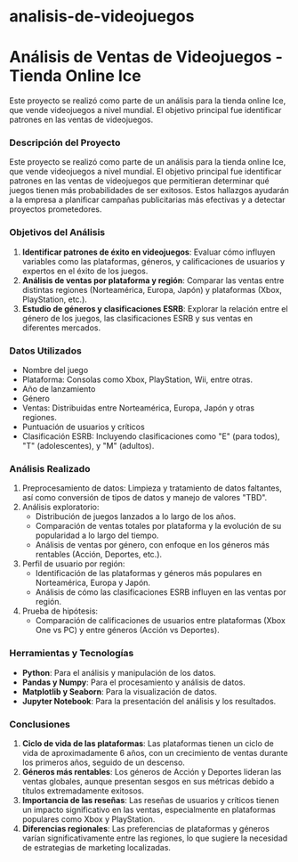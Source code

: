 # analisis-de-videojuegos

# Análisis de Ventas de Videojuegos - Tienda Online Ice
Este proyecto se realizó como parte de un análisis para la tienda online Ice, que vende videojuegos a nivel mundial. El objetivo principal fue identificar patrones en las ventas de videojuegos.

### Descripción del Proyecto
Este proyecto se realizó como parte de un análisis para la tienda online Ice, que vende videojuegos a nivel mundial. El objetivo principal fue identificar patrones en las ventas de videojuegos que permitieran determinar qué juegos tienen más probabilidades de ser exitosos. Estos hallazgos ayudarán a la empresa a planificar campañas publicitarias más efectivas y a detectar proyectos prometedores.

### Objetivos del Análisis
1. **Identificar patrones de éxito en videojuegos**: Evaluar cómo influyen variables como las plataformas, géneros, y calificaciones de usuarios y expertos en el éxito de los juegos.
2. **Análisis de ventas por plataforma y región**: Comparar las ventas entre distintas regiones (Norteamérica, Europa, Japón) y plataformas (Xbox, PlayStation, etc.).
3. **Estudio de géneros y clasificaciones ESRB**: Explorar la relación entre el género de los juegos, las clasificaciones ESRB y sus ventas en diferentes mercados.

### Datos Utilizados
* Nombre del juego
* Plataforma: Consolas como Xbox, PlayStation, Wii, entre otras.
* Año de lanzamiento
* Género
* Ventas: Distribuidas entre Norteamérica, Europa, Japón y otras regiones.
* Puntuación de usuarios y críticos
* Clasificación ESRB: Incluyendo clasificaciones como "E" (para todos), "T" (adolescentes), y "M" (adultos).

### Análisis Realizado
1. Preprocesamiento de datos: Limpieza y tratamiento de datos faltantes, así como conversión de tipos de datos y manejo de valores "TBD".
2. Análisis exploratorio:
   - Distribución de juegos lanzados a lo largo de los años.
   - Comparación de ventas totales por plataforma y la evolución de su popularidad a lo largo del tiempo.
   - Análisis de ventas por género, con enfoque en los géneros más rentables (Acción, Deportes, etc.).
3. Perfil de usuario por región:
   - Identificación de las plataformas y géneros más populares en Norteamérica, Europa y Japón.
   - Análisis de cómo las clasificaciones ESRB influyen en las ventas por región.
4. Prueba de hipótesis:
   - Comparación de calificaciones de usuarios entre plataformas (Xbox One vs PC) y entre géneros (Acción vs Deportes).
  
### Herramientas y Tecnologías
* **Python**: Para el análisis y manipulación de los datos.
* **Pandas y Numpy**: Para el procesamiento y análisis de datos.
* **Matplotlib y Seaborn**: Para la visualización de datos.
* **Jupyter Notebook**: Para la presentación del análisis y los resultados.

### Conclusiones
1. **Ciclo de vida de las plataformas**: Las plataformas tienen un ciclo de vida de aproximadamente 6 años, con un crecimiento de ventas durante los primeros años, seguido de un descenso.
2. **Géneros más rentables**: Los géneros de Acción y Deportes lideran las ventas globales, aunque presentan sesgos en sus métricas debido a títulos extremadamente exitosos.
3. **Importancia de las reseñas**: Las reseñas de usuarios y críticos tienen un impacto significativo en las ventas, especialmente en plataformas populares como Xbox y PlayStation.
4. **Diferencias regionales**: Las preferencias de plataformas y géneros varían significativamente entre las regiones, lo que sugiere la necesidad de estrategias de marketing localizadas.
